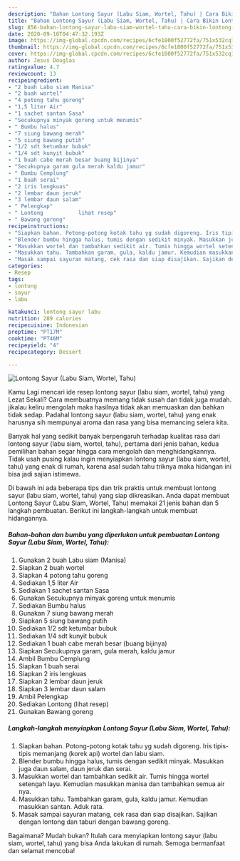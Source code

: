 ```yaml
---
description: "Bahan Lontong Sayur (Labu Siam, Wortel, Tahu) | Cara Bikin Lontong Sayur (Labu Siam, Wortel, Tahu) Yang Lezat"
title: "Bahan Lontong Sayur (Labu Siam, Wortel, Tahu) | Cara Bikin Lontong Sayur (Labu Siam, Wortel, Tahu) Yang Lezat"
slug: 856-bahan-lontong-sayur-labu-siam-wortel-tahu-cara-bikin-lontong-sayur-labu-siam-wortel-tahu-yang-lezat
date: 2020-09-16T04:47:32.193Z
image: https://img-global.cpcdn.com/recipes/6cfe1800f52772fa/751x532cq70/lontong-sayur-labu-siam-wortel-tahu-foto-resep-utama.jpg
thumbnail: https://img-global.cpcdn.com/recipes/6cfe1800f52772fa/751x532cq70/lontong-sayur-labu-siam-wortel-tahu-foto-resep-utama.jpg
cover: https://img-global.cpcdn.com/recipes/6cfe1800f52772fa/751x532cq70/lontong-sayur-labu-siam-wortel-tahu-foto-resep-utama.jpg
author: Jesus Douglas
ratingvalue: 4.7
reviewcount: 13
recipeingredient:
- "2 buah Labu siam Manisa"
- "2 buah wortel"
- "4 potong tahu goreng"
- "1,5 liter Air"
- "1 sachet santan Sasa"
- "Secukupnya minyak goreng untuk menumis"
- " Bumbu halus"
- "7 siung bawang merah"
- "5 siung bawang putih"
- "1/2 sdt ketumbar bubuk"
- "1/4 sdt kunyit bubuk"
- "1 buah cabe merah besar buang bijinya"
- "Secukupnya garam gula merah kaldu jamur"
- " Bumbu Cemplung"
- "1 buah serai"
- "2 iris lengkuas"
- "2 lembar daun jeruk"
- "3 lembar daun salam"
- " Pelengkap"
- " Lontong           lihat resep"
- " Bawang goreng"
recipeinstructions:
- "Siapkan bahan. Potong-potong kotak tahu yg sudah digoreng. Iris tipis-tipis memanjang (korek api) wortel dan labu siam."
- "Blender bumbu hingga halus, tumis dengan sedikit minyak. Masukkan juga daun salam, daun jeruk dan serai."
- "Masukkan wortel dan tambahkan sedikit air. Tumis hingga wortel setengah layu. Kemudian masukkan manisa dan tambahkan semua air nya."
- "Masukkan tahu. Tambahkan garam, gula, kaldu jamur. Kemudian masukkan santan. Aduk rata."
- "Masak sampai sayuran matang, cek rasa dan siap disajikan. Sajikan dengan lontong dan taburi dengan bawang goreng."
categories:
- Resep
tags:
- lontong
- sayur
- labu

katakunci: lontong sayur labu 
nutrition: 289 calories
recipecuisine: Indonesian
preptime: "PT17M"
cooktime: "PT46M"
recipeyield: "4"
recipecategory: Dessert

---
```



![Lontong Sayur (Labu Siam, Wortel, Tahu)](https://img-global.cpcdn.com/recipes/6cfe1800f52772fa/751x532cq70/lontong-sayur-labu-siam-wortel-tahu-foto-resep-utama.jpg)

Kamu Lagi mencari ide resep lontong sayur (labu siam, wortel, tahu) yang Lezat Sekali? Cara membuatnya memang tidak susah dan tidak juga mudah. jikalau keliru mengolah maka hasilnya tidak akan memuaskan dan bahkan tidak sedap. Padahal lontong sayur (labu siam, wortel, tahu) yang enak harusnya sih mempunyai aroma dan rasa yang bisa memancing selera kita.



Banyak hal yang sedikit banyak berpengaruh terhadap kualitas rasa dari lontong sayur (labu siam, wortel, tahu), pertama dari jenis bahan, kedua pemilihan bahan segar hingga cara mengolah dan menghidangkannya. Tidak usah pusing kalau ingin menyiapkan lontong sayur (labu siam, wortel, tahu) yang enak di rumah, karena asal sudah tahu triknya maka hidangan ini bisa jadi sajian istimewa.


Di bawah ini ada beberapa tips dan trik praktis untuk membuat lontong sayur (labu siam, wortel, tahu) yang siap dikreasikan. Anda dapat membuat Lontong Sayur (Labu Siam, Wortel, Tahu) memakai 21 jenis bahan dan 5 langkah pembuatan. Berikut ini langkah-langkah untuk membuat hidangannya.

<!--inarticleads1-->

##### Bahan-bahan dan bumbu yang diperlukan untuk pembuatan Lontong Sayur (Labu Siam, Wortel, Tahu):

1. Gunakan 2 buah Labu siam (Manisa)
1. Siapkan 2 buah wortel
1. Siapkan 4 potong tahu goreng
1. Sediakan 1,5 liter Air
1. Sediakan 1 sachet santan Sasa
1. Gunakan Secukupnya minyak goreng untuk menumis
1. Sediakan  Bumbu halus
1. Gunakan 7 siung bawang merah
1. Siapkan 5 siung bawang putih
1. Sediakan 1/2 sdt ketumbar bubuk
1. Sediakan 1/4 sdt kunyit bubuk
1. Sediakan 1 buah cabe merah besar (buang bijinya)
1. Siapkan Secukupnya garam, gula merah, kaldu jamur
1. Ambil  Bumbu Cemplung
1. Siapkan 1 buah serai
1. Siapkan 2 iris lengkuas
1. Siapkan 2 lembar daun jeruk
1. Siapkan 3 lembar daun salam
1. Ambil  Pelengkap
1. Sediakan  Lontong           (lihat resep)
1. Gunakan  Bawang goreng




<!--inarticleads2-->

##### Langkah-langkah menyiapkan Lontong Sayur (Labu Siam, Wortel, Tahu):

1. Siapkan bahan. Potong-potong kotak tahu yg sudah digoreng. Iris tipis-tipis memanjang (korek api) wortel dan labu siam.
1. Blender bumbu hingga halus, tumis dengan sedikit minyak. Masukkan juga daun salam, daun jeruk dan serai.
1. Masukkan wortel dan tambahkan sedikit air. Tumis hingga wortel setengah layu. Kemudian masukkan manisa dan tambahkan semua air nya.
1. Masukkan tahu. Tambahkan garam, gula, kaldu jamur. Kemudian masukkan santan. Aduk rata.
1. Masak sampai sayuran matang, cek rasa dan siap disajikan. Sajikan dengan lontong dan taburi dengan bawang goreng.




Bagaimana? Mudah bukan? Itulah cara menyiapkan lontong sayur (labu siam, wortel, tahu) yang bisa Anda lakukan di rumah. Semoga bermanfaat dan selamat mencoba!
